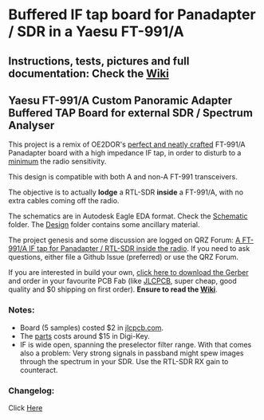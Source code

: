 # Buffered IF tap board for Panadapter / SDR in a Yaesu FT-991/A

## Instructions, tests, pictures and full documentation: Check the [Wiki](https://github.com/rfrht/FT991A-PAT/wiki)

## Yaesu FT-991/A Custom Panoramic Adapter Buffered TAP Board for external SDR / Spectrum Analyser

This project is a remix of OE2DOR's [perfect and neatly crafted](https://raw.githubusercontent.com/Lightning1984/FT991A-PAT/PAT-Light/Design/FT991-PAT_Installed.jpg) FT-991/A Panadapter board with a high impedance IF tap, in order to disturb to a [minimum](https://youtu.be/yeTeMTJRBIg) the radio sensitivity.

This design is compatible with both A and non-A FT-991 transceivers.

The objective is to actually **lodge** a RTL-SDR **inside** a FT-991/A, with no extra cables coming off the radio.

The schematics are in Autodesk Eagle EDA format. Check the [Schematic](Schematic) folder. The [Design](Design) folder contains some ancillary material.

The project genesis and some discussion are logged on QRZ Forum: [A FT-991/A IF tap for Panadapter / RTL-SDR inside the radio](https://forums.qrz.com/index.php?threads/hard-hack-embedding-a-sdr-in-ft-991a-need-rf-designers-review.650840/). If you need to ask questions, either file a Github Issue (preferred) or use the QRZ Forum.

If you are interested in build your own, [click here to download the Gerber](Design/bom-ft991-panadapter.csv) and order in your favourite PCB Fab (like [JLCPCB](https://jlcpcb.com/quote), super cheap, good quality and $0 shipping on first order). **Ensure to read the [Wiki](https://github.com/rfrht/FT991A-PAT/wiki)**.

### Notes:

* Board (5 samples) costed $2 in [jlcpcb.com](https://jlcpcb.com/quote).
* The [parts](Design/bom-ft991-panadapter.csv) costs around $15 in Digi-Key.
* IF is wide open, spanning the preselector filter range. With that comes also a problem: Very strong signals in passband might spew images through the spectrum in your SDR. Use the RTL-SDR RX gain to counteract.

### Changelog:
Click [Here](CHANGELOG.md)

